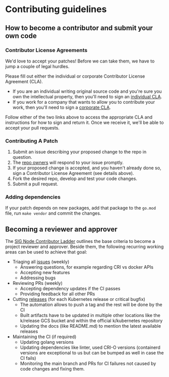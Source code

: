 # Contributing guidelines

## How to become a contributor and submit your own code

### Contributor License Agreements

We'd love to accept your patches! Before we can take them, we have to jump a couple of legal hurdles.

Please fill out either the individual or corporate Contributor License Agreement (CLA).

- If you are an individual writing original source code and you're sure you own the intellectual property, then you'll need to sign an [individual CLA](https://identity.linuxfoundation.org/node/285/node/285/individual-signup).
- If you work for a company that wants to allow you to contribute your work, then you'll need to sign a [corporate CLA](https://identity.linuxfoundation.org/node/285/organization-signup).

Follow either of the two links above to access the appropriate CLA and instructions for how to sign and return it. Once we receive it, we'll be able to accept your pull requests.

### Contributing A Patch

1. Submit an issue describing your proposed change to the repo in question.
1. The [repo owners](OWNERS) will respond to your issue promptly.
1. If your proposed change is accepted, and you haven't already done so, sign a Contributor License Agreement (see details above).
1. Fork the desired repo, develop and test your code changes.
1. Submit a pull request.

### Adding dependencies

If your patch depends on new packages, add that package to the `go.mod` file,
run `make vendor` and commit the changes.

## Becoming a reviewer and approver

The [SIG Node Contributor Ladder][ladder] outlines the base criteria to become a
project reviewer and approver. Beside them, the following recurring working
areas can be used to achieve that goal:

[ladder]: https://github.com/kubernetes/community/blob/5e4c312/sig-node/sig-node-contributor-ladder.md#sig-node-contributor-ladder

- Triaging all [issues](https://github.com/kubernetes-sigs/cri-tools/issues) (weekly)
  - Answering questions, for example regarding CRI vs docker APIs
  - Accepting new features
  - Addressing bugs
- Reviewing PRs (weekly)
  - Accepting dependency updates if the CI passes
  - Providing feedback for all other PRs
- Cutting [releases](https://github.com/kubernetes-sigs/cri-tools/releases) (for each Kubernetes release or critical bugfix)
  - The automation allows to push a tag and the rest will be done by the CI
  - Built artifacts have to be updated in multiple other locations like the k/release GCS bucket and within the official k/kubernetes repository
  - Updating the docs (like README.md) to mention the latest available releases
- Maintaining the CI (if required)
  - Updating golang versions
  - Updating dependencies like linter, used CRI-O versions (containerd versions are exceptional to us but can be bumped as well in case the CI fails)
  - Monitoring the main branch and PRs for CI failures not caused by code changes and fixing them.
